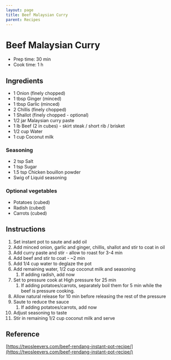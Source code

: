 ```yaml
---
layout: page
title: Beef Malaysian Curry
parent: Recipes
---
```


# Beef Malaysian Curry

- Prep time: 30 min
- Cook time: 1 h

## Ingredients

- 1 Onion (finely chopped)
- 1 tbsp Ginger (minced)
- 1 tbsp Garlic (minced)
- 2 Chillis (finely chopped)
- 1 Shallot (finely chopped - optional)
- 1/2 jar Malaysian curry paste
- 1 lb Beef (2 in cubes) - skirt steak / short rib / brisket
- 1/2 cup Water
- 1 cup Coconut milk

### Seasoning

- 2 tsp Salt
- 1 tsp Sugar
- 1.5 tsp Chicken bouillon powder
- Swig of Liquid seasoning

### Optional vegetables

- Potatoes (cubed)
- Radish (cubed)
- Carrots (cubed)

## Instructions

1. Set instant pot to saute and add oil
2. Add minced onion, garlic and ginger, chillis, shallot and stir to coat in oil
3. Add curry paste and stir - allow to roast for 3-4 min
4. Add beef and stir to coat - ~2 min
5. Add 1/4 cup water to deglaze the pot
6. Add remaining water, 1/2 cup coconut milk and seasoning
   1. If adding radish, add now
7. Set to pressure cook at High pressure for 25 min
   1. If adding potatoes/carrots, separately boil them for 5 min while the beef is pressure cooking.
8. Allow natural release for 10 min before releasing the rest of the pressure
9. Saute to reduce the sauce
   1. If adding potatoes/carrots, add now
10. Adjust seasoning to taste
11. Stir in remaining 1/2 cup coconut milk and serve

## Reference

[https://twosleevers.com/beef-rendang-instant-pot-recipe/](https://twosleevers.com/beef-rendang-instant-pot-recipe/)

